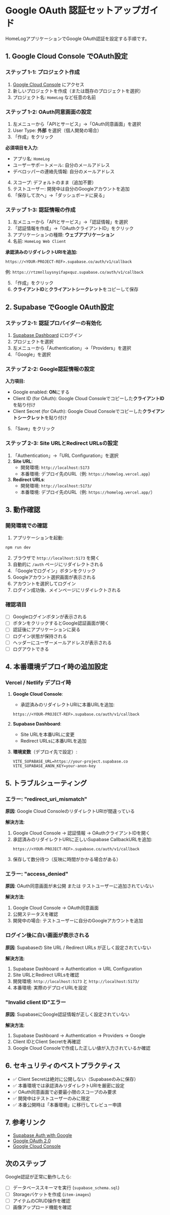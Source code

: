 # Google OAuth 認証セットアップガイド

HomeLogアプリケーションでGoogle OAuth認証を設定する手順です。

## 1. Google Cloud Console でOAuth設定

### ステップ 1-1: プロジェクト作成

1. [Google Cloud Console](https://console.cloud.google.com/) にアクセス
2. 新しいプロジェクトを作成（または既存のプロジェクトを選択）
3. プロジェクト名: `HomeLog` など任意の名前

### ステップ 1-2: OAuth同意画面の設定

1. 左メニューから「APIとサービス」→「OAuth同意画面」を選択
2. User Type: **外部** を選択（個人開発の場合）
3. 「作成」をクリック

**必須項目を入力:**
- アプリ名: `HomeLog`
- ユーザーサポートメール: 自分のメールアドレス
- デベロッパーの連絡先情報: 自分のメールアドレス

4. スコープ: デフォルトのまま（追加不要）
5. テストユーザー: 開発中は自分のGoogleアカウントを追加
6. 「保存して次へ」→「ダッシュボードに戻る」

### ステップ 1-3: 認証情報の作成

1. 左メニューから「APIとサービス」→「認証情報」を選択
2. 「認証情報を作成」→「OAuthクライアントID」をクリック
3. アプリケーションの種類: **ウェブアプリケーション**
4. 名前: `HomeLog Web Client`

**承認済みのリダイレクトURIを追加:**
```
https://<YOUR-PROJECT-REF>.supabase.co/auth/v1/callback
```

例: `https://rtzmnlluysnyifapxquz.supabase.co/auth/v1/callback`

5. 「作成」をクリック
6. **クライアントID**と**クライアントシークレット**をコピーして保存

## 2. Supabase でGoogle OAuth設定

### ステップ 2-1: 認証プロバイダーの有効化

1. [Supabase Dashboard](https://supabase.com/dashboard) にログイン
2. プロジェクトを選択
3. 左メニューから「Authentication」→「Providers」を選択
4. 「Google」を選択

### ステップ 2-2: Google認証情報の設定

**入力項目:**
- Google enabled: **ON**にする
- Client ID (for OAuth): Google Cloud Consoleでコピーした**クライアントID**を貼り付け
- Client Secret (for OAuth): Google Cloud Consoleでコピーした**クライアントシークレット**を貼り付け

5. 「Save」をクリック

### ステップ 2-3: Site URLとRedirect URLsの設定

1. 「Authentication」→「URL Configuration」を選択
2. **Site URL**:
   - 開発環境: `http://localhost:5173`
   - 本番環境: デプロイ先のURL（例: `https://homelog.vercel.app`）
3. **Redirect URLs**:
   - 開発環境: `http://localhost:5173/`
   - 本番環境: デプロイ先のURL（例: `https://homelog.vercel.app/`）

## 3. 動作確認

### 開発環境での確認

1. アプリケーションを起動:
```bash
npm run dev
```

2. ブラウザで `http://localhost:5173` を開く
3. 自動的に `/auth` ページにリダイレクトされる
4. 「Googleでログイン」ボタンをクリック
5. Googleアカウント選択画面が表示される
6. アカウントを選択してログイン
7. ログイン成功後、メインページにリダイレクトされる

### 確認項目

- [ ] Googleログインボタンが表示される
- [ ] ボタンをクリックするとGoogle認証画面が開く
- [ ] 認証後にアプリケーションに戻る
- [ ] ログイン状態が保持される
- [ ] ヘッダーにユーザーメールアドレスが表示される
- [ ] ログアウトできる

## 4. 本番環境デプロイ時の追加設定

### Vercel / Netlify デプロイ時

1. **Google Cloud Console**:
   - 承認済みのリダイレクトURIに本番URLを追加:
   ```
   https://<YOUR-PROJECT-REF>.supabase.co/auth/v1/callback
   ```

2. **Supabase Dashboard**:
   - Site URLを本番URLに変更
   - Redirect URLsに本番URLを追加

3. **環境変数**（デプロイ先で設定）:
   ```
   VITE_SUPABASE_URL=https://your-project.supabase.co
   VITE_SUPABASE_ANON_KEY=your-anon-key
   ```

## 5. トラブルシューティング

### エラー: "redirect_uri_mismatch"

**原因**: Google Cloud ConsoleのリダイレクトURIが間違っている

**解決方法**:
1. Google Cloud Console → 認証情報 → OAuthクライアントIDを開く
2. 承認済みのリダイレクトURIに正しいSupabase CallbackURLを追加:
   ```
   https://<YOUR-PROJECT-REF>.supabase.co/auth/v1/callback
   ```
3. 保存して数分待つ（反映に時間がかかる場合がある）

### エラー: "access_denied"

**原因**: OAuth同意画面が未公開 または テストユーザーに追加されていない

**解決方法**:
1. Google Cloud Console → OAuth同意画面
2. 公開ステータスを確認
3. 開発中の場合: テストユーザーに自分のGoogleアカウントを追加

### ログイン後に白い画面が表示される

**原因**: Supabaseの Site URL / Redirect URLs が正しく設定されていない

**解決方法**:
1. Supabase Dashboard → Authentication → URL Configuration
2. Site URLとRedirect URLsを確認
3. 開発環境: `http://localhost:5173` と `http://localhost:5173/`
4. 本番環境: 実際のデプロイURLを設定

### "Invalid client ID"エラー

**原因**: SupabaseにGoogle認証情報が正しく設定されていない

**解決方法**:
1. Supabase Dashboard → Authentication → Providers → Google
2. Client IDとClient Secretを再確認
3. Google Cloud Consoleで作成した正しい値が入力されているか確認

## 6. セキュリティのベストプラクティス

- ✅ Client Secretは絶対に公開しない（Supabaseのみに保存）
- ✅ 本番環境では承認済みリダイレクトURIを厳密に設定
- ✅ OAuth同意画面で必要最小限のスコープのみ要求
- ✅ 開発中はテストユーザーのみに限定
- ✅ 本番公開時は「本番環境」に移行してレビュー申請

## 7. 参考リンク

- [Supabase Auth with Google](https://supabase.com/docs/guides/auth/social-login/auth-google)
- [Google OAuth 2.0](https://developers.google.com/identity/protocols/oauth2)
- [Google Cloud Console](https://console.cloud.google.com/)

## 次のステップ

Google認証が正常に動作したら:
- [ ] データベーススキーマを実行 (`supabase_schema.sql`)
- [ ] Storageバケットを作成 (`item-images`)
- [ ] アイテムのCRUD操作を確認
- [ ] 画像アップロード機能を確認
